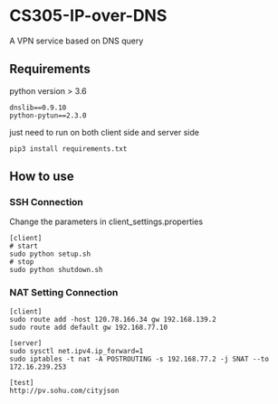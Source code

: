 # CS305-IP-over-DNS
A VPN service based on DNS query

## Requirements

python version > 3.6
```   
dnslib==0.9.10
python-pytun==2.3.0
```
just need to run on both client side and server side
```shell
pip3 install requirements.txt
```

## How to use
### SSH Connection

Change the parameters in client_settings.properties
```shell
[client]
# start
sudo python setup.sh
# stop
sudo python shutdown.sh
```
### NAT Setting Connection

```shell
[client]
sudo route add -host 120.78.166.34 gw 192.168.139.2
sudo route add default gw 192.168.77.10

[server]
sudo sysctl net.ipv4.ip_forward=1
sudo iptables -t nat -A POSTROUTING -s 192.168.77.2 -j SNAT --to 172.16.239.253

[test]
http://pv.sohu.com/cityjson

```
